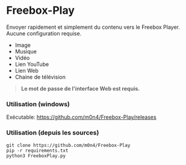 # Freebox-Play

Envoyer rapidement et simplement du contenu vers le Freebox Player.  
Aucune configuration requise.
* Image
* Musique
* Vidéo
* Lien YouTube
* Lien Web
* Chaine de télévision

> **Le mot de passe de l'interface Web est requis.**

### Utilisation (windows)
Exécutable: 
https://github.com/m0n4/Freebox-Play/releases

### Utilisation (depuis les sources)
```
git clone https://github.com/m0n4/Freebox-Play
pip -r requirements.txt
python3 FreeboxPlay.py 
```
